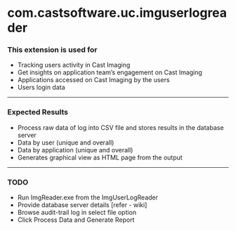 # com.castsoftware.uc.imguserlogreader

### 	**This extension is used for**
*   Tracking users activity in Cast Imaging
*   Get insights on application team’s engagement on Cast Imaging
* 	Applications accessed on Cast Imaging by the users
* 	Users login data

***

###	**Expected Results**
*    Process raw data of log into CSV file and stores results in the database server 
*    Data by user (unique and overall)
*    Data by application (unique and overall)
*    Generates graphical view as HTML page from the output

***

###     **TODO**
* 	Run ImgReader.exe from the ImgUserLogReader
* 	Provide database server details [refer - wiki]
* 	Browse audit-trail log in select file option
* 	Click Process Data and Generate Report









